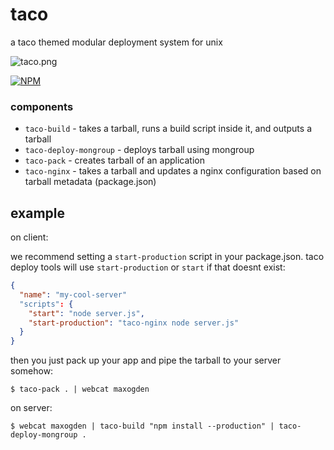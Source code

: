 # taco

a taco themed modular deployment system for unix

![taco.png](taco.png)

[![NPM](https://nodei.co/npm/taco.png)](https://nodei.co/npm/taco/)

### components

- `taco-build` - takes a tarball, runs a build script inside it, and outputs a tarball
- `taco-deploy-mongroup` - deploys tarball using mongroup
- `taco-pack` - creates tarball of an application
- `taco-nginx` - takes a tarball and updates a nginx configuration based on tarball metadata (package.json)

## example

on client:

we recommend setting a `start-production` script in your package.json. taco deploy tools will use `start-production` or `start` if that doesnt exist:

```json
{
  "name": "my-cool-server"
  "scripts": {
    "start": "node server.js",
    "start-production": "taco-nginx node server.js"
  }
}
```

then you just pack up your app and pipe the tarball to your server somehow:

```
$ taco-pack . | webcat maxogden
```

on server:

```
$ webcat maxogden | taco-build "npm install --production" | taco-deploy-mongroup .
```

